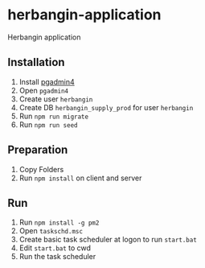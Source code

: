 # herbangin-application
Herbangin application

## Installation
1. Install [pgadmin4](https://www.pgadmin.org/download/pgadmin-4-windows/)
2. Open `pgadmin4`
3. Create user `herbangin`
4. Create DB `herbangin_supply_prod` for user `herbangin`
5. Run `npm run migrate`
6. Run `npm run seed`

## Preparation
1. Copy Folders
2. Run `npm install` on client and server

## Run
1. Run `npm install -g pm2`
2. Open `taskschd.msc`
3. Create basic task scheduler at logon to run `start.bat`
4. Edit `start.bat` to cwd
5. Run the task scheduler